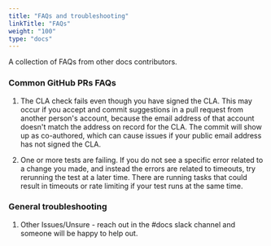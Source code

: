 ```yaml
---
title: "FAQs and troubleshooting"
linkTitle: "FAQs"
weight: "100"
type: "docs"
---
```


A collection of FAQs from other docs contributors.

### Common GitHub PRs FAQs

1. The CLA check fails even though you have signed the CLA. This may occur if
   you accept and commit suggestions in a pull request from another person's
   account, because the email address of that account doesn't match the address
   on record for the CLA. The commit will show up as co-authored, which can
   cause issues if your public email address has not signed the CLA.

1. One or more tests are failing. If you do not see a specific error related to
   a change you made, and instead the errors are related to timeouts, try
   rerunning the test at a later time. There are running tasks that could result
   in timeouts or rate limiting if your test runs at the same time.

### General troubleshooting

1. Other Issues/Unsure - reach out in the #docs slack channel and someone will
   be happy to help out.
